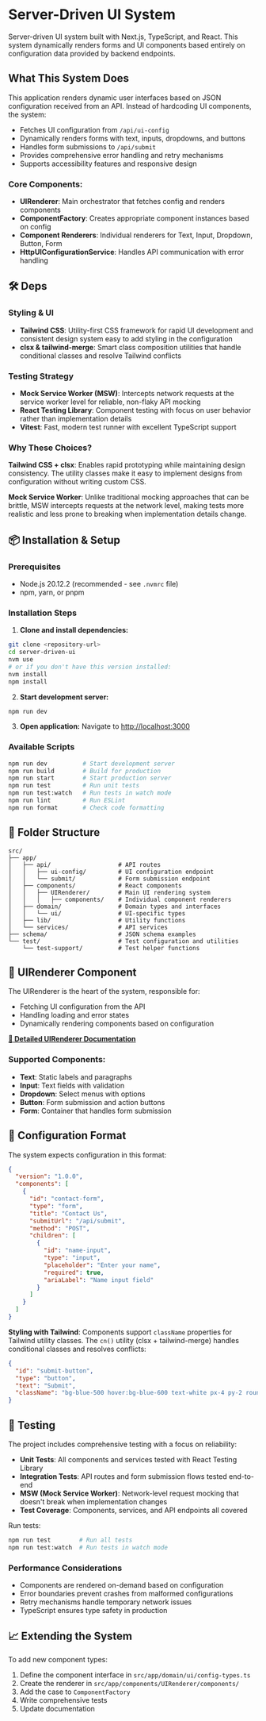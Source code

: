 # Server-Driven UI System

Server-driven UI system built with Next.js, TypeScript, and React. This system dynamically renders forms and UI components based entirely on configuration data provided by backend endpoints.

## What This System Does

This application renders dynamic user interfaces based on JSON configuration received from an API. Instead of hardcoding UI components, the system:

- Fetches UI configuration from `/api/ui-config`
- Dynamically renders forms with text, inputs, dropdowns, and buttons
- Handles form submissions to `/api/submit`
- Provides comprehensive error handling and retry mechanisms
- Supports accessibility features and responsive design

### Core Components:

- **UIRenderer**: Main orchestrator that fetches config and renders components
- **ComponentFactory**: Creates appropriate component instances based on config
- **Component Renderers**: Individual renderers for Text, Input, Dropdown, Button, Form
- **HttpUIConfigurationService**: Handles API communication with error handling

## 🛠️ Deps

### Styling & UI

- **Tailwind CSS**: Utility-first CSS framework for rapid UI development and consistent design system easy to add styling in the configuration
- **clsx & tailwind-merge**: Smart class composition utilities that handle conditional classes and resolve Tailwind conflicts

### Testing Strategy

- **Mock Service Worker (MSW)**: Intercepts network requests at the service worker level for reliable, non-flaky API mocking
- **React Testing Library**: Component testing with focus on user behavior rather than implementation details
- **Vitest**: Fast, modern test runner with excellent TypeScript support

### Why These Choices?

**Tailwind CSS + clsx**: Enables rapid prototyping while maintaining design consistency. The utility classes make it easy to implement designs from configuration without writing custom CSS.

**Mock Service Worker**: Unlike traditional mocking approaches that can be brittle, MSW intercepts requests at the network level, making tests more realistic and less prone to breaking when implementation details change.

## 📦 Installation & Setup

### Prerequisites

- Node.js 20.12.2 (recommended - see `.nvmrc` file)
- npm, yarn, or pnpm

### Installation Steps

1. **Clone and install dependencies:**

```bash
git clone <repository-url>
cd server-driven-ui
nvm use
# or if you don't have this version installed:
nvm install
npm install
```

2. **Start development server:**

```bash
npm run dev
```

3. **Open application:**
   Navigate to [http://localhost:3000](http://localhost:3000)

### Available Scripts

```bash
npm run dev          # Start development server
npm run build        # Build for production
npm run start        # Start production server
npm run test         # Run unit tests
npm run test:watch   # Run tests in watch mode
npm run lint         # Run ESLint
npm run format       # Check code formatting
```

## 📁 Folder Structure

```
src/
├── app/
│   ├── api/                   # API routes
│   │   ├── ui-config/         # UI configuration endpoint
│   │   └── submit/            # Form submission endpoint
│   ├── components/            # React components
│   │   ├── UIRenderer/        # Main UI rendering system
│   │   │   ├── components/    # Individual component renderers
│   ├── domain/                # Domain types and interfaces
│   │   └── ui/                # UI-specific types
│   ├── lib/                   # Utility functions
│   └── services/              # API services
├── schema/                    # JSON schema examples
└── test/                      # Test configuration and utilities
    └── test-support/          # Test helper functions
```

## 🎨 UIRenderer Component

The UIRenderer is the heart of the system, responsible for:

- Fetching UI configuration from the API
- Handling loading and error states
- Dynamically rendering components based on configuration

**[📖 Detailed UIRenderer Documentation](src/app/components/UIRenderer/README.md)**

### Supported Components:

- **Text**: Static labels and paragraphs
- **Input**: Text fields with validation
- **Dropdown**: Select menus with options
- **Button**: Form submission and action buttons
- **Form**: Container that handles form submission

## 🔧 Configuration Format

The system expects configuration in this format:

```json
{
  "version": "1.0.0",
  "components": [
    {
      "id": "contact-form",
      "type": "form",
      "title": "Contact Us",
      "submitUrl": "/api/submit",
      "method": "POST",
      "children": [
        {
          "id": "name-input",
          "type": "input",
          "placeholder": "Enter your name",
          "required": true,
          "ariaLabel": "Name input field"
        }
      ]
    }
  ]
}
```

**Styling with Tailwind**: Components support `className` properties for Tailwind utility classes. The `cn()` utility (clsx + tailwind-merge) handles conditional classes and resolves conflicts:

```json
{
  "id": "submit-button",
  "type": "button",
  "text": "Submit",
  "className": "bg-blue-500 hover:bg-blue-600 text-white px-4 py-2 rounded-md"
}
```

## 🧪 Testing

The project includes comprehensive testing with a focus on reliability:

- **Unit Tests**: All components and services tested with React Testing Library
- **Integration Tests**: API routes and form submission flows tested end-to-end
- **MSW (Mock Service Worker)**: Network-level request mocking that doesn't break when implementation changes
- **Test Coverage**: Components, services, and API endpoints all covered

Run tests:

```bash
npm run test        # Run all tests
npm run test:watch  # Run tests in watch mode
```

### Performance Considerations

- Components are rendered on-demand based on configuration
- Error boundaries prevent crashes from malformed configurations
- Retry mechanisms handle temporary network issues
- TypeScript ensures type safety in production

## 📈 Extending the System

To add new component types:

1. Define the component interface in `src/app/domain/ui/config-types.ts`
2. Create the renderer in `src/app/components/UIRenderer/components/`
3. Add the case to `ComponentFactory`
4. Write comprehensive tests
5. Update documentation
